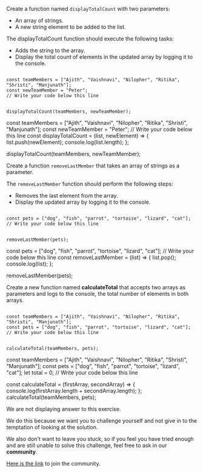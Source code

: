 Create a function named `displayTotalCount`
with two parameters:

- An array of strings.
- A new string element to be added to the list.

The displayTotalCount function should execute
the following tasks:
- Adds the string to the array.
- Display the total count of elements in the
  updated array by logging it to the console.
<codeblock type="exercise" language="javascript" testMode="fixedInput">
<code>
const teamMembers = ["Ajith", "Vaishnavi", "Nilopher", "Ritika", "Shristi", "Manjunath"];
const newTeamMember = "Peter";
// Write your code below this line

displayTotalCount(teamMembers, newTeamMember);
</code>

<solution>
const teamMembers = ["Ajith", "Vaishnavi", "Nilopher", "Ritika", "Shristi", "Manjunath"];
const newTeamMember = "Peter";
// Write your code below this line
const displayTotalCount = (list, newElement) => {
  list.push(newElement);
  console.log(list.length);
};

displayTotalCount(teamMembers, newTeamMember);
</solution>
</codeblock>

Create a function `removeLastMember`
that takes an array of strings as a parameter.

The `removeLastMember` function should
perform the following steps:
- Removes the last element from the array.
- Display the updated array by logging
  it to the console.

<codeblock type="exercise" language="javascript" testMode="fixedInput">
<code>
const pets = ["dog", "fish", "parrot", "tortoise", "lizard", "cat"];
// Write your code below this line

removeLastMember(pets);
</code>

<solution>
const pets = ["dog", "fish", "parrot", "tortoise", "lizard", "cat"];
// Write your code below this line
const removeLastMember = (list) => {
  list.pop();
  console.log(list);
};

removeLastMember(pets);
</solution>
</codeblock>

Create a new function named **calculateTotal**
that accepts two arrays as parameters
and logs to the console, the total number
of elements in both arrays.

<codeblock type="exercise" language="javascript" testMode="fixedInput">
<code>
const teamMembers = ["Ajith", "Vaishnavi", "Nilopher", "Ritika", "Shristi", "Manjunath"];
const pets = ["dog", "fish", "parrot", "tortoise", "lizard", "cat"];
// Write your code below this line

calculateTotal(teamMembers, pets);
</code>

<solution>
const teamMembers = ["Ajith", "Vaishnavi", "Nilopher", "Ritika", "Shristi", "Manjunath"];
const pets = ["dog", "fish", "parrot", "tortoise", "lizard", "cat"];
let total = 0;
// Write your code below this line

const calculateTotal = (firstArray, secondArray) => {
  console.log(firstArray.length + secondArray.length);
};
calculateTotal(teamMembers, pets);
</solution>
</codeblock>

We are not displaying answer to this exercise.

We do this because we want you to challenge yourself
and
not give in to the temptation of looking at the solution.

We also don't want to leave you stuck, so if you feel
you have tried enough and are still unable to solve
this challenge, feel free to ask in our **community**.

[Here is the link](https://bigbinaryacademy.slack.com/join/shared_invite/zt-23dvxwolx-U9LYYbv4ycmODEA1cbNFgA#/shared-invite/email) to join the community.
